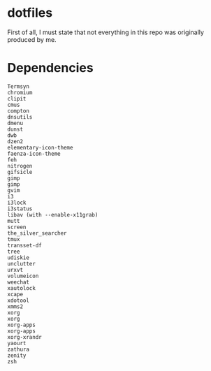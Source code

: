 dotfiles
========

First of all, I must state that not everything in this repo was originally produced by me.


Dependencies
============

```
Termsyn
chromium
clipit
cmus
compton
dnsutils
dmenu
dunst
dwb
dzen2
elementary-icon-theme
faenza-icon-theme
feh
nitrogen
gifsicle
gimp
gimp
gvim
i3
i3lock
i3status
libav (with --enable-x11grab)
mutt
screen
the_silver_searcher
tmux
transset-df
tree
udiskie
unclutter
urxvt
volumeicon
weechat
xautolock
xcape
xdotool
xmms2
xorg
xorg
xorg-apps
xorg-apps
xorg-xrandr
yaourt
zathura
zenity
zsh
```
